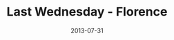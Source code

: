 ---
layout: message
category: message
series: "God Is ____"
title: "Last Wednesday - Florence"
date: 2013-07-31
audio-description: "Terry talks about how God is a visionary."
audio: "http://www.crossroads.net/players/media/hq/073113-flo-lw.mp3"
audio-title: "Last Wednesday - Florence"
audio-duration: "27&#58;29"
video-description: "Terry talks about how God is a visionary."
video-title: "Last Wednesday - Florence"
video: "https://s3.amazonaws.com/crossroadsvideomessages/073113-flo-lw.mp4"
---